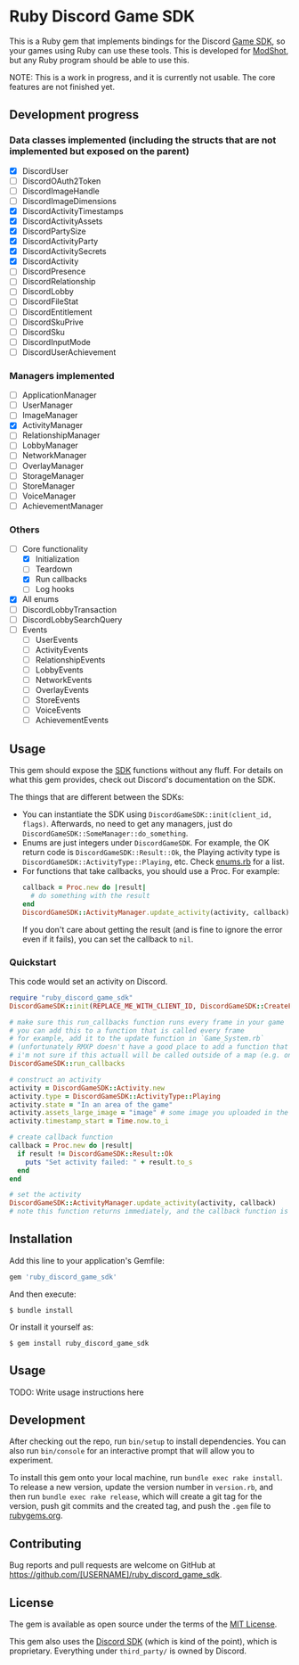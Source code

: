 # Ruby Discord Game SDK

This is a Ruby gem that implements bindings for the Discord [Game SDK](https://discord.com/developers/docs/game-sdk/discord), so your games using Ruby can use these tools. This is developed for [ModShot](https://github.com/Astrabit-ST/Modshot-Core), but any Ruby program should be able to use this.

NOTE: This is a work in progress, and it is currently not usable. The core features are not finished yet.

## Development progress

### Data classes implemented (including the structs that are not implemented but exposed on the parent)

- [x] DiscordUser
- [ ] DiscordOAuth2Token
- [ ] DiscordImageHandle
- [ ] DiscordImageDimensions
- [x] DiscordActivityTimestamps
- [x] DiscordActivityAssets
- [x] DiscordPartySize
- [x] DiscordActivityParty
- [x] DiscordActivitySecrets
- [x] DiscordActivity
- [ ] DiscordPresence
- [ ] DiscordRelationship
- [ ] DiscordLobby
- [ ] DiscordFileStat
- [ ] DiscordEntitlement
- [ ] DiscordSkuPrive
- [ ] DiscordSku
- [ ] DiscordInputMode
- [ ] DiscordUserAchievement

### Managers implemented
- [ ] ApplicationManager
- [ ] UserManager
- [ ] ImageManager
- [x] ActivityManager
- [ ] RelationshipManager
- [ ] LobbyManager
- [ ] NetworkManager
- [ ] OverlayManager
- [ ] StorageManager
- [ ] StoreManager
- [ ] VoiceManager
- [ ] AchievementManager

### Others
- [ ] Core functionality
  - [x] Initialization
  - [ ] Teardown
  - [x] Run callbacks
  - [ ] Log hooks
- [x] All enums
- [ ] DiscordLobbyTransaction
- [ ] DiscordLobbySearchQuery
- [ ] Events
  - [ ] UserEvents
  - [ ] ActivityEvents
  - [ ] RelationshipEvents
  - [ ] LobbyEvents
  - [ ] NetworkEvents
  - [ ] OverlayEvents
  - [ ] StoreEvents
  - [ ] VoiceEvents
  - [ ] AchievementEvents

## Usage

This gem should expose the [SDK](https://discord.com/developers/docs/game-sdk/discord) functions without any fluff. For details on what this gem provides, check out Discord's documentation on the SDK.

The things that are different between the SDKs:
- You can instantiate the SDK using `DiscordGameSDK::init(client_id, flags)`. Afterwards, no need to get any managers, just do `DiscordGameSDK::SomeManager::do_something`.
- Enums are just integers under `DiscordGameSDK`. For example, the OK return code is `DiscordGameSDK::Result::Ok`, the Playing activity type is `DiscordGameSDK::ActivityType::Playing`, etc. Check [enums.rb](lib/ruby_discord_game_sdk/enums.rb) for a list.
- For functions that take callbacks, you should use a Proc. For example:
  ```ruby
  callback = Proc.new do |result|
    # do something with the result
  end
  DiscordGameSDK::ActivityManager.update_activity(activity, callback)
  ```
  If you don't care about getting the result (and is fine to ignore the error even if it fails), you can set the callback to `nil`.

### Quickstart

This code would set an activity on Discord.

```ruby
require "ruby_discord_game_sdk"
DiscordGameSDK::init(REPLACE_ME_WITH_CLIENT_ID, DiscordGameSDK::CreateFlags::Default)

# make sure this run_callbacks function runs every frame in your game
# you can add this to a function that is called every frame
# for example, add it to the update function in `Game_System.rb`
# (unfortunately RMXP doesn't have a good place to add a function that's called every frame,
# i'm not sure if this actuall will be called outside of a map (e.g. on the menu))
DiscordGameSDK::run_callbacks

# construct an activity
activity = DiscordGameSDK::Activity.new
activity.type = DiscordGameSDK::ActivityType::Playing
activity.state = "In an area of the game"
activity.assets_large_image = "image" # some image you uploaded in the developer portal
activity.timestamp_start = Time.now.to_i

# create callback function
callback = Proc.new do |result|
  if result != DiscordGameSDK::Result::Ok
    puts "Set activity failed: " + result.to_s
  end
end

# set the activity
DiscordGameSDK::ActivityManager.update_activity(activity, callback)
# note this function returns immediately, and the callback function is called later

```

## Installation

Add this line to your application's Gemfile:

```ruby
gem 'ruby_discord_game_sdk'
```

And then execute:

    $ bundle install

Or install it yourself as:

    $ gem install ruby_discord_game_sdk

## Usage

TODO: Write usage instructions here

## Development

After checking out the repo, run `bin/setup` to install dependencies. You can also run `bin/console` for an interactive prompt that will allow you to experiment.

To install this gem onto your local machine, run `bundle exec rake install`. To release a new version, update the version number in `version.rb`, and then run `bundle exec rake release`, which will create a git tag for the version, push git commits and the created tag, and push the `.gem` file to [rubygems.org](https://rubygems.org).

## Contributing

Bug reports and pull requests are welcome on GitHub at https://github.com/[USERNAME]/ruby_discord_game_sdk.

## License

The gem is available as open source under the terms of the [MIT License](https://opensource.org/licenses/MIT).

This gem also uses the [Discord SDK](https://discord.com/developers/docs/game-sdk/discord) (which is kind of the point), which is proprietary. Everything under `third_party/` is owned by Discord.
